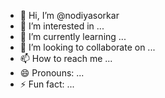 - 👋 Hi, I’m @nodiyasorkar
- 👀 I’m interested in ...
- 🌱 I’m currently learning ...
- 💞️ I’m looking to collaborate on ...
- 📫 How to reach me ...
- 😄 Pronouns: ...
- ⚡ Fun fact: ...

<!---
nodiyasorkar/nodiyasorkar is a ✨ special ✨ repository because its `README.md` (this file) appears on your GitHub profile.
You can click the Preview link to take a look at your changes.
--->
